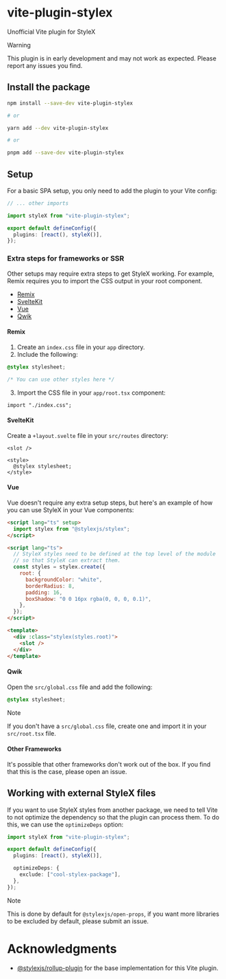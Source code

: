# vite-plugin-stylex

Unofficial Vite plugin for StyleX

> [!WARNING]  
> This plugin is in early development and may not work as expected. Please report any issues you find.

## Install the package

```bash
npm install --save-dev vite-plugin-stylex

# or

yarn add --dev vite-plugin-stylex

# or

pnpm add --save-dev vite-plugin-stylex
```

## Setup

For a basic SPA setup, you only need to add the plugin to your Vite config:

```ts
// ... other imports

import styleX from "vite-plugin-stylex";

export default defineConfig({
  plugins: [react(), styleX()],
});
```

### Extra steps for frameworks or SSR

Other setups may require extra steps to get StyleX working. For example, Remix requires you to import the CSS output in your root component.

- [Remix](#remix)
- [SvelteKit](#sveltekit)
- [Vue](#vue)
- [Qwik](#qwik)

#### Remix

1. Create an `index.css` file in your `app` directory.
2. Include the following:

```css
@stylex stylesheet;

/* You can use other styles here */
```

3. Import the CSS file in your `app/root.tsx` component:

```tsx
import "./index.css";
```

#### SvelteKit

Create a `+layout.svelte` file in your `src/routes` directory:

```svelte
<slot />

<style>
  @stylex stylesheet;
</style>
```

#### Vue

Vue doesn't require any extra setup steps, but here's an example of how you can use StyleX in your Vue components:

```html
<script lang="ts" setup>
  import stylex from "@stylexjs/stylex";
</script>

<script lang="ts">
  // StyleX styles need to be defined at the top level of the module
  // so that StyleX can extract them.
  const styles = stylex.create({
    root: {
      backgroundColor: "white",
      borderRadius: 8,
      padding: 16,
      boxShadow: "0 0 16px rgba(0, 0, 0, 0.1)",
    },
  });
</script>

<template>
  <div :class="stylex(styles.root)">
    <slot />
  </div>
</template>
```

#### Qwik

Open the `src/global.css` file and add the following:

```css
@stylex stylesheet;
```

> [!NOTE]
> If you don't have a `src/global.css` file, create one and import it in your `src/root.tsx` file.

#### Other Frameworks

It's possible that other frameworks don't work out of the box. If you find that this is the case, please open an issue.

## Working with external StyleX files

If you want to use StyleX styles from another package, we need to tell Vite to not optimize the dependency so that the plugin can process them. To do this, we can use the `optimizeDeps` option:

```ts
import styleX from "vite-plugin-stylex";

export default defineConfig({
  plugins: [react(), styleX()],

  optimizeDeps: {
    exclude: ["cool-stylex-package"],
  },
});
```

> [!NOTE]
> This is done by default for `@stylexjs/open-props`, if you want more libraries to be excluded by default, please submit an issue.

# Acknowledgments

- [@stylexjs/rollup-plugin](https://github.com/facebook/stylex/tree/main/packages/rollup-plugin) for the base implementation for this Vite plugin.
